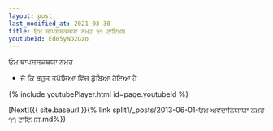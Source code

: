 ```yaml
---
layout: post
last_modified_at: 2021-03-30
title: ਓਮ ਥਾਪਸਸਕਥਯਾ ਨਮਹ ੧੧ ਟਾਇਮਸ
youtubeId: Ed05yND2Gzo
---
```

 
 
 ਓਮ ਥਾਪਸਸਕਥਯਾ ਨਮਹ  
 
 -  ਜੋ ਕਿ ਬਹੁਤ ਤਪੱਸਿਆ ਵਿੱਚ ਡੁੱਬਿਆ ਹੋਇਆ ਹੈ 
 
  
 
  
 
 
 
 
 
 


{% include youtubePlayer.html id=page.youtubeId %}
 
[Next]({{ site.baseurl }}{% link  split1/_posts/2013-06-01-ਓਮ ਅਵੇਦਾਨਿਯਾਯਾ ਨਮਹ ੧੧ ਟਾਇਮਸ.md%})
 
